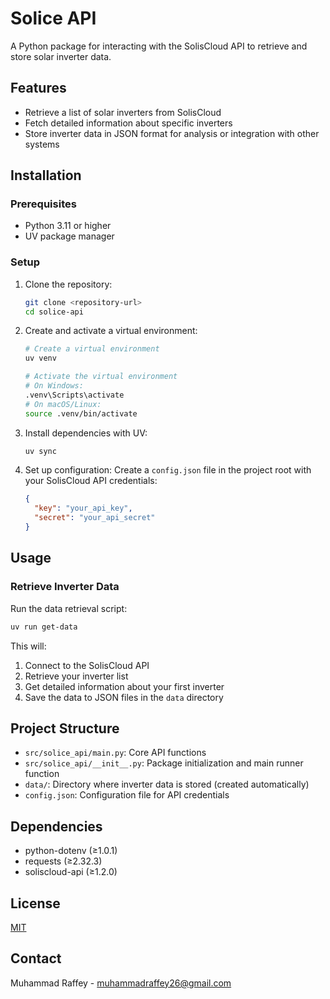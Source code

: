# Solice API

A Python package for interacting with the SolisCloud API to retrieve and store solar inverter data.

## Features

- Retrieve a list of solar inverters from SolisCloud
- Fetch detailed information about specific inverters
- Store inverter data in JSON format for analysis or integration with other systems

## Installation

### Prerequisites

- Python 3.11 or higher
- UV package manager

### Setup

1. Clone the repository:

   ```bash
   git clone <repository-url>
   cd solice-api
   ```

2. Create and activate a virtual environment:

   ```bash
   # Create a virtual environment
   uv venv

   # Activate the virtual environment
   # On Windows:
   .venv\Scripts\activate
   # On macOS/Linux:
   source .venv/bin/activate
   ```

3. Install dependencies with UV:

   ```bash
   uv sync
   ```

4. Set up configuration:
   Create a `config.json` file in the project root with your SolisCloud API credentials:
   ```json
   {
     "key": "your_api_key",
     "secret": "your_api_secret"
   }
   ```

## Usage

### Retrieve Inverter Data

Run the data retrieval script:

```bash
uv run get-data
```

This will:

1. Connect to the SolisCloud API
2. Retrieve your inverter list
3. Get detailed information about your first inverter
4. Save the data to JSON files in the `data` directory

## Project Structure

- `src/solice_api/main.py`: Core API functions
- `src/solice_api/__init__.py`: Package initialization and main runner function
- `data/`: Directory where inverter data is stored (created automatically)
- `config.json`: Configuration file for API credentials

## Dependencies

- python-dotenv (≥1.0.1)
- requests (≥2.32.3)
- soliscloud-api (≥1.2.0)

## License

[MIT](LICENSE)

## Contact

Muhammad Raffey - muhammadraffey26@gmail.com
